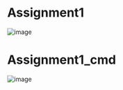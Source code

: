 # Assignment1
![image](https://user-images.githubusercontent.com/117542420/205126421-cd736b75-c1f7-48bf-ae4b-1ab633007d30.png)
# Assignment1_cmd
![image](https://user-images.githubusercontent.com/117542420/205126594-cd4a9b2c-a77e-469e-9fd8-d358ecfaa35b.png)



